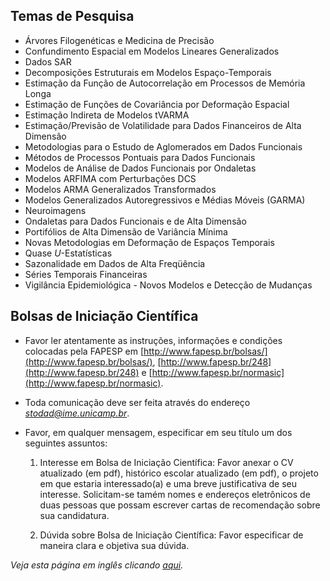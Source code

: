 ## Temas de Pesquisa

-   Árvores Filogenéticas e Medicina de Precisão
-   Confundimento Espacial em Modelos Lineares Generalizados
-   Dados SAR
-   Decomposições Estruturais em Modelos Espaço-Temporais
-   Estimação da Função de Autocorrelação em Processos de Memória Longa
-   Estimação de Funções de Covariância por Deformação Espacial
-   Estimação Indireta de Modelos tVARMA
-   Estimação/Previsão de Volatilidade para Dados Financeiros de Alta Dimensão
-   Metodologias para o Estudo de Aglomerados em Dados Funcionais
-   Métodos de Processos Pontuais para Dados Funcionais
-   Modelos de Análise de Dados Funcionais por Ondaletas
-   Modelos ARFIMA com Perturbações DCS
-   Modelos ARMA Generalizados Transformados
-   Modelos Generalizados Autoregressivos e Médias Móveis (GARMA)
-   Neuroimagens
-   Ondaletas para Dados Funcionais e de Alta Dimensão
-   Portifólios de Alta Dimensão de Variância Mínima
-   Novas Metodologias em Deformação de Espaços Temporais
-   Quase $U$-Estatísticas
-   Sazonalidade em Dados de Alta Freqüência
-   Séries Temporais Financeiras
-   Vigilância Epidemiológica - Novos Modelos e Detecção de Mudanças

## Bolsas de Iniciação Científica

-   Favor ler atentamente as instruções, informações
    e condições colocadas pela FAPESP em [http://www.fapesp.br/bolsas/](http://www.fapesp.br/bolsas/),
    [http://www.fapesp.br/248](http://www.fapesp.br/248) e [http://www.fapesp.br/normasic](http://www.fapesp.br/normasic).

-   Toda comunicação deve ser feita através do endereço
    [*stodad@ime.unicamp.br*](mailto:stodad@ime.unicamp.br).

-   Favor, em qualquer mensagem, especificar em seu título um dos
    seguintes assuntos:

    1. Interesse em Bolsa de Iniciação Científica:
    Favor anexar o CV atualizado  (em pdf), histórico escolar atualizado 
    (em pdf), o projeto em que estaria interessado(a) e uma breve 
    justificativa de seu interesse. Solicitam-se tamém nomes e endereços 
    eletrônicos de duas pessoas que possam escrever cartas de recomendação 
    sobre sua candidatura.

    2. Dúvida sobre Bolsa de Iniciação Científica:
    Favor especificar de maneira clara e objetiva sua dúvida.

*Veja esta página em inglês clicando [aqui](IC_advertisement_ENG.md).*
